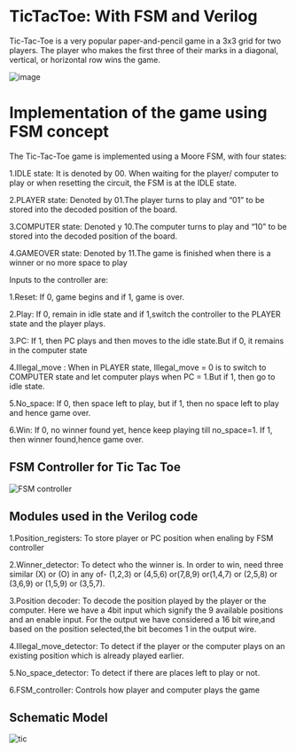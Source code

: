 
# TicTacToe: With FSM and Verilog

Tic-Tac-Toe is a very popular paper-and-pencil game in a 3x3 grid for two players. The player who makes the first three of their marks in a diagonal, vertical, or horizontal row wins the game.

![image](https://github.com/user-attachments/assets/17fcd61c-ef6f-4090-9004-2006d555d71d)

# Implementation of the game using FSM concept

The Tic-Tac-Toe game is implemented using a Moore FSM, with four states:

1.IDLE state: It is denoted by 00. When waiting for the player/ computer to play or when resetting the circuit, the FSM is at the IDLE state.

2.PLAYER state: Denoted by 01.The player turns to play and “01” to be stored into the decoded position of the board.

3.COMPUTER state: Denoted y 10.The computer turns to play and “10” to be stored into the decoded position of the board.

4.GAMEOVER state: Denoted by 11.The game is finished when there is a winner or no more space to play

Inputs to the controller are: 


1.Reset: If 0, game begins and if 1, game is over.

2.Play: If 0, remain in idle state and if 1,switch the controller to the PLAYER state and the player plays.

3.PC: If 1, then PC plays and then moves to the idle state.But if 0, it remains in the computer state

4.Illegal_move : When in PLAYER state, Illegal_move = 0 is to switch to COMPUTER state and let computer plays when PC = 1.But if 1, then go to idle state.

5.No_space: If 0, then space left to play, but if 1, then no space left to play and hence game over.

6.Win: If 0, no winner found yet, hence keep playing till no_space=1. If 1, then winner found,hence game over.

## FSM Controller for Tic Tac Toe 
![FSM controller](https://github.com/user-attachments/assets/3d536f8d-ff41-4a7e-8b3d-690101d70057)

## Modules used in the Verilog code

1.Position_registers: To store player or PC position when enaling by FSM controller

2.Winner_detector: To detect who the winner is. In order to win, need three similar (X) or (O) in any of- (1,2,3) or (4,5,6) or(7,8,9) or(1,4,7) or (2,5,8) or (3,6,9) or (1,5,9) or (3,5,7).

3.Position decoder: To decode the position played by the player or the computer. Here we have a 4bit input which signify the 9 available positions and an enable input. For the output we have considered a 16 bit wire,and based on the position selected,the bit becomes 1 in the output wire.

4.Illegal_move_detector: To detect if the player or the computer plays on an existing position which is already played earlier.

5.No_space_detector: To detect if there are places left to play or not.

6.FSM_controller: Controls how player and computer plays the game

## Schematic Model
![tic](https://github.com/user-attachments/assets/57d39d0d-4b13-4e8d-b919-3520873d30cf)

